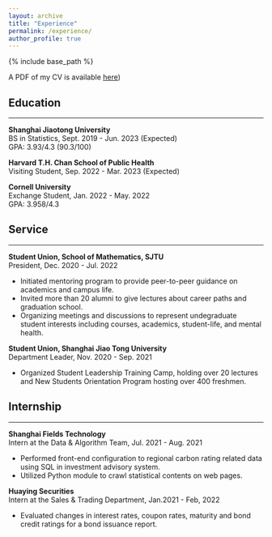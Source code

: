 ```yaml
---
layout: archive
title: "Experience"
permalink: /experience/
author_profile: true
---
```

{% include base_path %}

A PDF of my CV is available [here](http://yiiihan.github.io/files/CV_YiHan_1026.pdf))

<!-- <embed src="http://yiiihan.github.io/files/CV_YiHan_1026.pdf" width="650" height="1800" type='application/pdf'> -->

## Education
---
**Shanghai Jiaotong University** <br />
BS in Statistics, Sept. 2019 - Jun. 2023 (Expected) <br />
GPA: 3.93/4.3 (90.3/100)

**Harvard T.H. Chan School of Public Health** <br />
Visiting Student, Sep. 2022 - Mar. 2023 (Expected) <br />

**Cornell University** <br />
Exchange Student, Jan. 2022 - May. 2022 <br />
GPA: 3.958/4.3 


## Service
---
**Student Union, School of Mathematics, SJTU** <br />
President, Dec. 2020 - Jul. 2022 
- Initiated mentoring program to provide peer-to-peer guidance on academics and campus life.
- Invited more than 20 alumni to give lectures about career paths and graduation school.
- Organizing meetings and discussions to represent undegraduate student interests including courses, academics, student-life, and mental health.

**Student Union, Shanghai Jiao Tong University** <br />
Department Leader, Nov. 2020 - Sep. 2021
- Organized Student Leadership Training Camp, holding over 20 lectures and New Students Orientation Program hosting over 400 freshmen.

## Internship
---
**Shanghai Fields Technology** <br />
Intern at the Data & Algorithm Team, Jul. 2021 - Aug. 2021
- Performed front-end configuration to regional carbon rating related data using SQL in investment advisory system.
- Utilized Python module to crawl statistical contents on web pages.

**Huaying Securities** <br />
Intern at the Sales & Trading Department, Jan.2021 - Feb, 2022
- Evaluated changes in interest rates, coupon rates, maturity and bond credit ratings for a bond issuance report.



